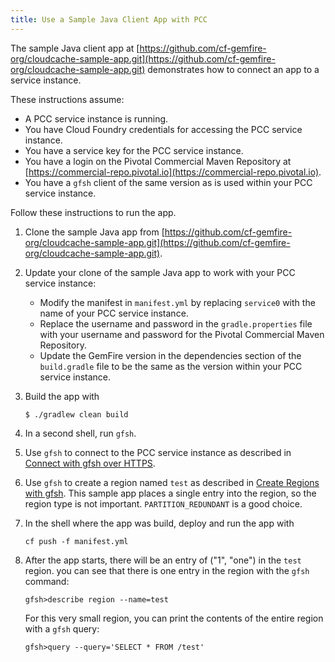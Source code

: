 ```yaml
---
title: Use a Sample Java Client App with PCC
---
```

<a id="sample-java-app-connect"></a>

The sample Java client app at
[https://github.com/cf-gemfire-org/cloudcache-sample-app.git](https://github.com/cf-gemfire-org/cloudcache-sample-app.git)
demonstrates how to connect an app to a service instance.

These instructions assume:

-  A PCC service instance is running.
-  You have Cloud Foundry credentials for accessing the PCC service instance.
-  You have a service key for the PCC service instance.
-  You have a login on the Pivotal Commercial Maven Repository
at [https://commercial-repo.pivotal.io](https://commercial-repo.pivotal.io).
-  You have a `gfsh` client of the same version as is used
within your PCC service instance.

Follow these instructions to run the app.

1. Clone the sample Java app from [https://github.com/cf-gemfire-org/cloudcache-sample-app.git](https://github.com/cf-gemfire-org/cloudcache-sample-app.git).
1. Update your clone of the sample Java app to work with
your PCC service instance:
    - Modify the manifest in `manifest.yml` by replacing `service0` with 
    the name of your PCC service instance.
    - Replace the username and password in the <code>gradle.properties</code>
    file with your username and password for
    the Pivotal Commercial Maven Repository.
    - Update the GemFire version in the dependencies section of the
    `build.gradle` file to be the same as the version within your PCC service
    instance.
1. Build the app with

    ```
    $ ./gradlew clean build
    ```
1. In a second shell, run `gfsh`.
1. Use `gfsh` to connect to the PCC service instance as described in
[Connect with gfsh over HTTPS](accessing-instance.html#gfsh-connect-https).
1. Use `gfsh` to create a region named `test` as described in [Create Regions with gfsh](./using-pcc.html#create-regions).
This sample app places a single entry into the region,
so the region type is not important.
`PARTITION_REDUNDANT` is a good choice.
1. In the shell where the app was build, deploy and run the app with

    ```
    cf push -f manifest.yml
    ```
1. After the app starts, there will be an entry of ("1", "one")
in the <code>test</code> region. you can see that there is one
entry in the region with the `gfsh` command:

    ```
    gfsh>describe region --name=test
    ```
    For this very small region, you can print the contents of the entire 
    region with a `gfsh` query:

    ```
    gfsh>query --query='SELECT * FROM /test'
    ```
